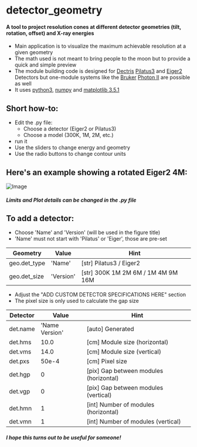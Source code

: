 # detector_geometry
#### A tool to project resolution cones at different detector geometries (tilt, rotation, offset) and X-ray energies
 - Main application is to visualize the maximum achievable resolution at a given geometry
 - The math used is not meant to bring people to the moon but to provide a quick and simple preview
 - The module building code is designed for [Dectris](https://www.dectris.com) [Pilatus3](https://www.dectris.com/detectors/x-ray-detectors/pilatus3/) and [Eiger2](https://www.dectris.com/detectors/x-ray-detectors/eiger2/) Detectors but one-module systems like the [Bruker](https://www.bruker.com/en.html) [Photon II](https://www.bruker.com/en/products-and-solutions/diffractometers-and-scattering-systems/single-crystal-x-ray-diffractometers/sc-xrd-components/detectors.html) are possible as well
 - It uses [python3](https://www.python.org), [numpy](https://numpy.org) and [matplotlib 3.5.1](https://matplotlib.org)

## Short how-to:
 - Edit the .py file:
   - Choose a detector (Eiger2 or Pilatus3)
   - Choose a model (300K, 1M, 2M, etc.)
 - run it
 - Use the sliders to change energy and geometry
 - Use the radio buttons to change contour units

## Here's an example showing a rotated Eiger2 4M:
![Image](../main/_lib/Eiger2_CdTe_4M_interactive.png)

##### Limits and Plot details can be changed in the .py file

## To add a detector:
 - Choose 'Name' and 'Version' (will be used in the figure title)
 - 'Name' must not start with 'Pilatus' or 'Eiger', those are pre-set

 |   Geometry   |   Value   | Hint |
 |--------------|-----------|------|
 | geo.det_type | 'Name'    | [str]  Pilatus3 / Eiger2
 | geo.det_size | 'Version' | [str]  300K 1M 2M 6M / 1M 4M 9M 16M

 - Adjust the "ADD CUSTOM DETECTOR SPECIFICATIONS HERE" section
 - The pixel size is only used to calculate the gap size

 | Detector |       Value       | Hint |
 |----------|-------------------|------|
 | det.name | 'Name Version'    | [auto] Generated
 | det.hms  | 10.0              | [cm]   Module size (horizontal)
 | det.vms  | 14.0              | [cm]   Module size (vertical)
 | det.pxs  | 50e-4             | [cm]   Pixel size
 | det.hgp  | 0                 | [pix]  Gap between modules (horizontal)
 | det.vgp  | 0                 | [pix]  Gap between modules (vertical)
 | det.hmn  | 1                 | [int]  Number of modules (horizontal)
 | det.vmn  | 1                 | [int]  Number of modules (vertical)
 
##### I hope this turns out to be useful for someone!
